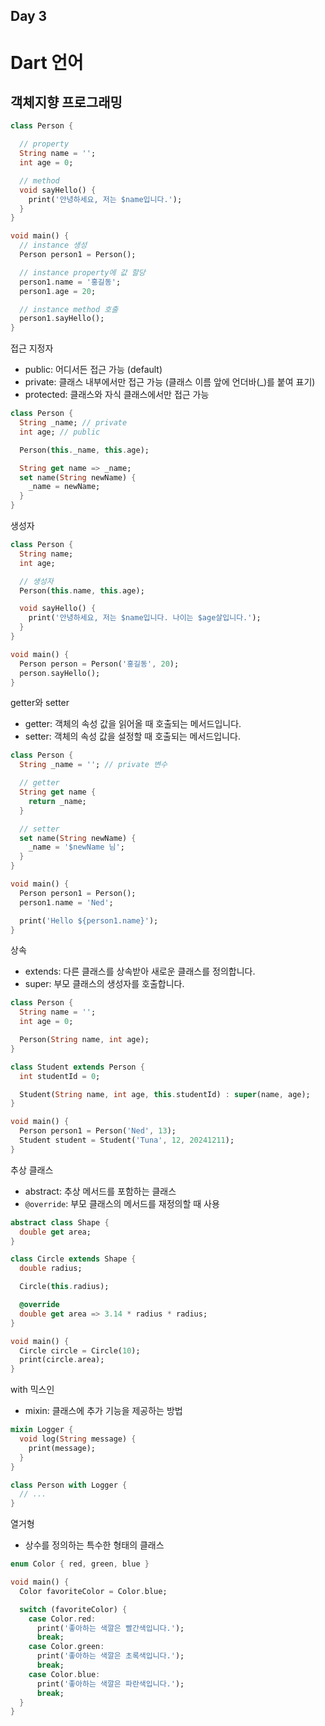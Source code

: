 ## Day 3 
# Dart 언어

## 객체지향 프로그래밍

```dart
class Person {

  // property
  String name = '';
  int age = 0;

  // method
  void sayHello() {
    print('안녕하세요, 저는 $name입니다.');
  }
}

void main() {
  // instance 생성
  Person person1 = Person();

  // instance property에 값 할당
  person1.name = '홍길동';
  person1.age = 20;

  // instance method 호출
  person1.sayHello();
}
```

접근 지정자
- public: 어디서든 접근 가능 (default)
- private: 클래스 내부에서만 접근 가능 (클래스 이름 앞에 언더바(_)를 붙여 표기)
- protected: 클래스와 자식 클래스에서만 접근 가능

```dart
class Person {
  String _name; // private
  int age; // public

  Person(this._name, this.age);

  String get name => _name;
  set name(String newName) {
    _name = newName;
  }
}
```

생성자

```dart
class Person {
  String name;
  int age;

  // 생성자
  Person(this.name, this.age);

  void sayHello() {
    print('안녕하세요, 저는 $name입니다. 나이는 $age살입니다.');
  }
}

void main() {
  Person person = Person('홍길동', 20);
  person.sayHello();
}
```

getter와 setter
- getter: 객체의 속성 값을 읽어올 때 호출되는 메서드입니다.
- setter: 객체의 속성 값을 설정할 때 호출되는 메서드입니다.

```dart
class Person {
  String _name = ''; // private 변수

  // getter
  String get name {
    return _name;
  }

  // setter
  set name(String newName) {
    _name = '$newName 님';
  }
}

void main() {
  Person person1 = Person();
  person1.name = 'Ned';

  print('Hello ${person1.name}');
}
```

상속
- extends: 다른 클래스를 상속받아 새로운 클래스를 정의합니다.
- super: 부모 클래스의 생성자를 호출합니다.

```dart
class Person {
  String name = '';
  int age = 0;

  Person(String name, int age);
}

class Student extends Person {
  int studentId = 0;

  Student(String name, int age, this.studentId) : super(name, age);
}

void main() {
  Person person1 = Person('Ned', 13);
  Student student = Student('Tuna', 12, 20241211);
}
```

추상 클래스
- abstract: 추상 메서드를 포함하는 클래스
- `@override`: 부모 클래스의 메서드를 재정의할 때 사용

```dart
abstract class Shape {
  double get area;
}

class Circle extends Shape {
  double radius;

  Circle(this.radius);

  @override
  double get area => 3.14 * radius * radius;
}

void main() {
  Circle circle = Circle(10);
  print(circle.area);
}
```

with 믹스인
- mixin: 클래스에 추가 기능을 제공하는 방법

```dart
mixin Logger {
  void log(String message) {
    print(message);
  }
}

class Person with Logger {
  // ...
}
```

열거형
- 상수를 정의하는 특수한 형태의 클래스

```dart
enum Color { red, green, blue }

void main() {
  Color favoriteColor = Color.blue;

  switch (favoriteColor) {
    case Color.red:
      print('좋아하는 색깔은 빨간색입니다.');
      break;
    case Color.green:
      print('좋아하는 색깔은 초록색입니다.');
      break;
    case Color.blue:
      print('좋아하는 색깔은 파란색입니다.');
      break;
  }
}
```